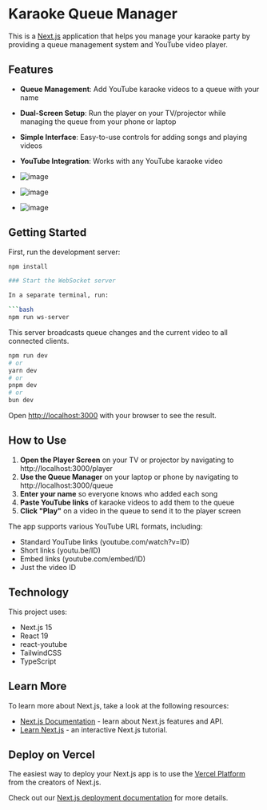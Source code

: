 # Karaoke Queue Manager

This is a [Next.js](https://nextjs.org) application that helps you manage your karaoke party by providing a queue management system and YouTube video player.

## Features

- **Queue Management**: Add YouTube karaoke videos to a queue with your name
- **Dual-Screen Setup**: Run the player on your TV/projector while managing the queue from your phone or laptop
- **Simple Interface**: Easy-to-use controls for adding songs and playing videos
- **YouTube Integration**: Works with any YouTube karaoke video
  
- ![image](https://github.com/user-attachments/assets/3f660654-dcfe-43f6-a788-47f5ba37e6d0)
- ![image](https://github.com/user-attachments/assets/afa764a5-bb19-4fe9-8808-840de652f1fd)
- ![image](https://github.com/user-attachments/assets/3318c816-5a0d-41fa-977e-cfdf61ed1e70)
## Getting Started

First, run the development server:

```bash
npm install

### Start the WebSocket server

In a separate terminal, run:

```bash
npm run ws-server
```

This server broadcasts queue changes and the current video to all connected clients.

```bash
npm run dev
# or
yarn dev
# or
pnpm dev
# or
bun dev
```

Open [http://localhost:3000](http://localhost:3000) with your browser to see the result.

## How to Use

1. **Open the Player Screen** on your TV or projector by navigating to http://localhost:3000/player
2. **Use the Queue Manager** on your laptop or phone by navigating to http://localhost:3000/queue
3. **Enter your name** so everyone knows who added each song
4. **Paste YouTube links** of karaoke videos to add them to the queue
5. **Click "Play"** on a video in the queue to send it to the player screen

The app supports various YouTube URL formats, including:
- Standard YouTube links (youtube.com/watch?v=ID)
- Short links (youtu.be/ID)
- Embed links (youtube.com/embed/ID)
- Just the video ID

## Technology

This project uses:
- Next.js 15
- React 19
- react-youtube
- TailwindCSS
- TypeScript

## Learn More

To learn more about Next.js, take a look at the following resources:

- [Next.js Documentation](https://nextjs.org/docs) - learn about Next.js features and API.
- [Learn Next.js](https://nextjs.org/learn) - an interactive Next.js tutorial.

## Deploy on Vercel

The easiest way to deploy your Next.js app is to use the [Vercel Platform](https://vercel.com/new?utm_medium=default-template&filter=next.js&utm_source=create-next-app&utm_campaign=create-next-app-readme) from the creators of Next.js.

Check out our [Next.js deployment documentation](https://nextjs.org/docs/app/building-your-application/deploying) for more details.
